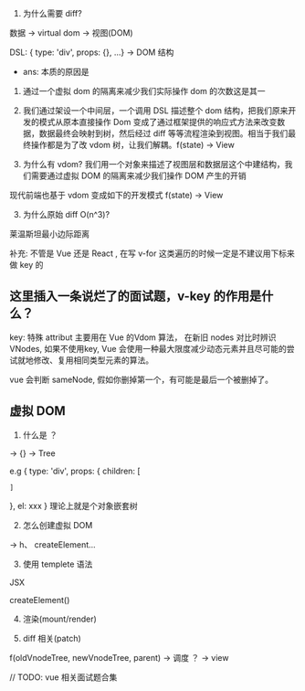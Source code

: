 1. 为什么需要 diff?



数据 -> virtual dom -> 视图(DOM)

DSL: { type: 'div', props: {}, ...} -> DOM 结构

 - ans: 本质的原因是
  1. 通过一个虚拟 dom 的隔离来减少我们实际操作 dom 的次数这是其一
  2. 我们通过架设一个中间层，一个调用 DSL 描述整个 dom 结构，把我们原来开发的模式从原本直接操作 Dom 变成了通过框架提供的响应式方法来改变数据，数据最终会映射到树，然后经过 diff 等等流程渲染到视图。相当于我们最终操作都是为了改 vdom 树，让我们解耦。f(state) -> View


2. 为什么有 vdom?
我们用一个对象来描述了视图层和数据层这个中建结构，我们需要通过虚拟 DOM 的隔离来减少我们操作 DOM 产生的开销

现代前端也基于 vdom 变成如下的开发模式
f(state) -> View

3. 为什么原始 diff O(n^3)?

莱温斯坦最小边际距离



补充: 不管是 Vue 还是 React , 在写 v-for 这类遍历的时候一定是不建议用下标来做 key 的

## 这里插入一条说烂了的面试题，v-key 的作用是什么？

key: 特殊 attribut 主要用在 Vue 的Vdom 算法， 在新旧 nodes 对比时辨识 VNodes, 如果不使用key, Vue 会使用一种最大限度减少动态元素并且尽可能的尝试就地修改、复用相同类型元素的算法。


vue 会判断 sameNode, 假如你删掉第一个，有可能是最后一个被删掉了。


## 虚拟 DOM
1. 什么是 ？

-> {} -> Tree

e.g
{
  type: 'div',
  props: {
    children: [

    ]
  },
  el: xxx
}
理论上就是个对象嵌套树

2. 怎么创建虚拟 DOM

-> h、 createElement...

3. 使用
templete 语法

JSX

createElement()

4. 渲染(mount/render)

5. diff 相关(patch)

f(oldVnodeTree, newVnodeTree, parent) -> 调度 ？ -> view

// TODO: vue 相关面试题合集
